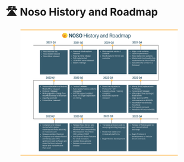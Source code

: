# 🛣 Noso History and  Roadmap



<figure><img src=".gitbook/assets/Noso History and Roadmap.png" alt=""><figcaption></figcaption></figure>
